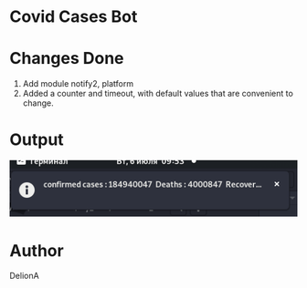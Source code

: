 # Covid Cases Bot

# Changes Done
1. Add module notify2, platform
2. Added a counter and timeout, with default values that are convenient to change.

# Output
![Output-screenshot](Images/screenshot_enhanced.png)

# Author
DelionA
